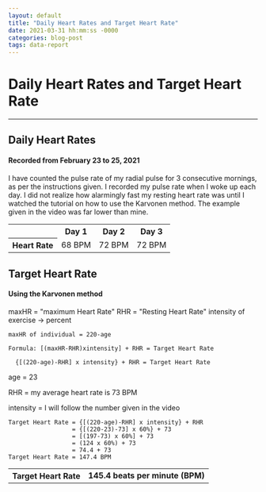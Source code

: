 ```yaml
---
layout: default
title: "Daily Heart Rates and Target Heart Rate"
date: 2021-03-31 hh:mm:ss -0000
categories: blog-post
tags: data-report
---
```


# Daily Heart Rates and Target Heart Rate
***

## Daily Heart Rates
#### Recorded from February 23 to 25, 2021
I have counted the pulse rate of my radial pulse for 3 consecutive mornings, as per the instructions given. I recorded my pulse rate when I woke up each day. I did not realize how alarmingly fast my resting heart rate was until I watched the tutorial on how to use the Karvonen method. The example given in the video was far lower than mine.

<table>
  <tr style="text-align: center;">
    <th>
    </th>
    <th>
      Day 1
    </th>
    <th>
      Day 2
    </th>
    <th>
      Day 3
    </th>
  </tr>
  <tr>
    <th>
      Heart Rate
    </th>
    <td>
      68 BPM
    </td>
    <td>
      72 BPM
    </td>
    <td>
      72 BPM
    </td>
  </tr>
</table>

## Target Heart Rate
#### Using the Karvonen method

maxHR = "maximum Heart Rate"
RHR = "Resting Heart Rate"
intensity of exercise -> percent
```
maxHR of individual = 220-age

Formula: [(maxHR-RHR)xintensity] + RHR = Target Heart Rate

  {[(220-age)-RHR] x intensity} + RHR = Target Heart Rate
```

age = 23

RHR = my average heart rate is 73 BPM

intensity = I will follow the number given in the video
```
Target Heart Rate = {[(220-age)-RHR] x intensity} + RHR
                  = {[(220-23)-73] x 60%} + 73
                  = [(197-73) x 60%] + 73
                  = (124 x 60%) + 73
                  = 74.4 + 73
Target Heart Rate = 147.4 BPM

```

<table>
  <tr>
    <th>
      Target Heart Rate
    </th>
    <td>
      <strong>145.4 beats per minute (BPM)</strong>
    </td>
  </tr>
</table>
